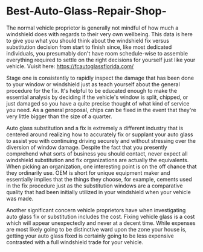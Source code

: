 # Best-Auto-Glass-Repair-Shop-

The normal vehicle proprietor is generally not mindful of how much a windshield does with regards to their very own wellbeing. This data is here to give you what you should think about the windshield fix versus substitution decision from start to finish since, like most dedicated individuals, you presumably don't have room schedule-wise to assemble everything required to settle on the right decisions for yourself just like your vehicle. Vuisit here: https://fcautoglassflorida.com/

Stage one is consistently to rapidly inspect the damage that has been done to your window or windshield just as teach yourself about the general procedure for the fix. It's helpful to be educated enough to make the essential analysis by deciding if the vehicle's window is split, chipped, or just damaged so you have a quite precise thought of what kind of service you need. As a general proposal, chips can be fixed in the event that they're very little bigger than the size of a quarter. 

Auto glass substitution and a fix is extremely a different industry that is centered around realizing how to accurately fix or supplant your auto glass to assist you with continuing driving securely and without stressing over the diversion of window damage. Despite the fact that you presently comprehend what sorts of business you should contact, never expect all windshield substitution and fix organizations are actually the equivalents. When picking an organization, one interesting point is on the off chance that they ordinarily use. OEM is short for unique equipment maker and essentially implies that the things they choose, for example, cements used in the fix procedure just as the substitution windows are a comparative quality that had been initially utilized in your windshield when your vehicle was made. 

Another significant concern vehicle proprietors have when investigating auto glass fix or substitution includes the cost. Fixing vehicle glass is a cost which will appear unexpectedly and never at a decent time. While expenses are most likely going to be distinctive ward upon the zone your house is, getting your auto glass fixed is certainly going to be less expensive contrasted with a full windshield trade for your vehicle.



